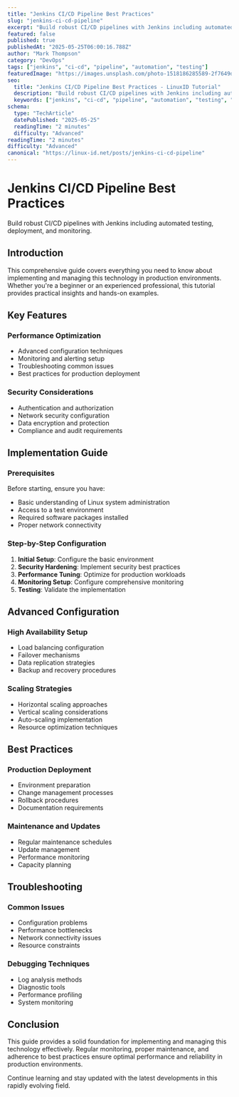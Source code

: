 ```yaml
---
title: "Jenkins CI/CD Pipeline Best Practices"
slug: "jenkins-ci-cd-pipeline"
excerpt: "Build robust CI/CD pipelines with Jenkins including automated testing, deployment, and monitoring."
featured: false
published: true
publishedAt: "2025-05-25T06:00:16.788Z"
author: "Mark Thompson"
category: "DevOps"
tags: ["jenkins", "ci-cd", "pipeline", "automation", "testing"]
featuredImage: "https://images.unsplash.com/photo-1518186285589-2f7649de83e0?w=800&h=400&fit=crop&crop=center"
seo:
  title: "Jenkins CI/CD Pipeline Best Practices - LinuxID Tutorial"
  description: "Build robust CI/CD pipelines with Jenkins including automated testing, deployment, and monitoring."
  keywords: ["jenkins", "ci-cd", "pipeline", "automation", "testing", "best", "practices", "build", "robust", "pipelines", "with"]
schema:
  type: "TechArticle"
  datePublished: "2025-05-25"
  readingTime: "2 minutes"
  difficulty: "Advanced"
readingTime: "2 minutes"
difficulty: "Advanced"
canonical: "https://linux-id.net/posts/jenkins-ci-cd-pipeline"
---
```




# Jenkins CI/CD Pipeline Best Practices

Build robust CI/CD pipelines with Jenkins including automated testing, deployment, and monitoring.

## Introduction

This comprehensive guide covers everything you need to know about implementing and managing this technology in production environments. Whether you're a beginner or an experienced professional, this tutorial provides practical insights and hands-on examples.

## Key Features

### Performance Optimization
- Advanced configuration techniques
- Monitoring and alerting setup
- Troubleshooting common issues
- Best practices for production deployment

### Security Considerations
- Authentication and authorization
- Network security configuration
- Data encryption and protection
- Compliance and audit requirements

## Implementation Guide

### Prerequisites
Before starting, ensure you have:
- Basic understanding of Linux system administration
- Access to a test environment
- Required software packages installed
- Proper network connectivity

### Step-by-Step Configuration
1. **Initial Setup**: Configure the basic environment
2. **Security Hardening**: Implement security best practices
3. **Performance Tuning**: Optimize for production workloads
4. **Monitoring Setup**: Configure comprehensive monitoring
5. **Testing**: Validate the implementation

## Advanced Configuration

### High Availability Setup
- Load balancing configuration
- Failover mechanisms
- Data replication strategies
- Backup and recovery procedures

### Scaling Strategies
- Horizontal scaling approaches
- Vertical scaling considerations
- Auto-scaling implementation
- Resource optimization techniques

## Best Practices

### Production Deployment
- Environment preparation
- Change management processes
- Rollback procedures
- Documentation requirements

### Maintenance and Updates
- Regular maintenance schedules
- Update management
- Performance monitoring
- Capacity planning

## Troubleshooting

### Common Issues
- Configuration problems
- Performance bottlenecks
- Network connectivity issues
- Resource constraints

### Debugging Techniques
- Log analysis methods
- Diagnostic tools
- Performance profiling
- System monitoring

## Conclusion

This guide provides a solid foundation for implementing and managing this technology effectively. Regular monitoring, proper maintenance, and adherence to best practices ensure optimal performance and reliability in production environments.

Continue learning and stay updated with the latest developments in this rapidly evolving field.
